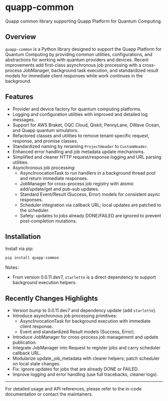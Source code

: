 # quapp-common

Quapp common library supporting Quapp Platform for Quantum Computing.

## Overview

`quapp-common` is a Python library designed to support the Quapp Platform for
Quantum Computing by providing common utilities, configurations, and
abstractions for working with
quantum providers and devices.
Recent improvements add first-class asynchronous job processing with a
cross-process JobManager,
background task execution, and standardized result models for immediate client
responses while work
continues in the background.

## Features

- Provider and device factory for quantum computing platforms.
- Logging and configuration utilities with improved and detailed log messages.
- Support for AWS Braket, OQC Cloud, Qiskit, PennyLane, DWave Ocean, and Quapp
  quantum simulators.
- Refactored classes and utilities to remove tenant-specific request, response,
  and promise classes.
- Standardized naming by renaming `ProjectHeader` to `CustomHeader`.
- Enhanced error handling and job metadata update mechanisms.
- Simplified and cleaner HTTP request/response logging and URL parsing
  utilities.
- Asynchronous job processing:
    - AsyncInvocationTask to run handlers in a background thread pool and return
      immediate responses.
    - JobManager for cross-process job registry with atomic add/update/get and
      pub-sub updates.
    - Standard Event/Result (Success, Error) models for consistent async
      responses.
    - Scheduler integration via callback URL; local updates are patched to the
      scheduler.
    - Safety: updates to jobs already DONE/FAILED are ignored to prevent
      post-completion mutations.

## Installation

Install via pip:

```bash
pip install quapp-common
```

Notes:

- From version 0.0.11.dev7, `starlette` is a direct dependency to support
  background execution helpers.

## Recently Changes Highlights

- Version bump to 0.0.11.dev7 and dependency update (add `starlette`).
- Introduce asynchronous job processing primitives:
    - AsyncInvocationTask for background execution with immediate client
      response.
    - Event and standardized Result models (Success, Error).
- Introduce JobManager for cross-process job management and update publication.
- Integrate JobManager into Request to register jobs and carry scheduler
  callback URL.
- Modularize update_job_metadata with clearer helpers; patch scheduler on local
  state changes.
- Fix: ignore updates for jobs that are already DONE or FAILED.
- Improve logging and error handling (use full tracebacks, cleaner logs).

---

For detailed usage and API references, please refer to the in-code documentation
or contact the maintainers.

